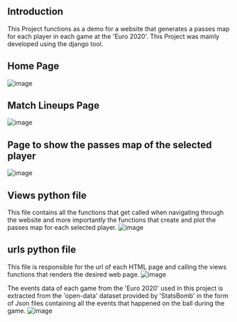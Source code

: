 ## Introduction 
This Project functions as a demo for a website that generates a passes map for each player in each game at the 'Euro 2020'.
This Project was mainly developed using the django tool.
## Home Page
![image](https://user-images.githubusercontent.com/101012808/214400826-9acc24fa-22e6-47bc-a0ca-d19fef122bea.png)
## Match Lineups Page
![image](https://user-images.githubusercontent.com/101012808/214401061-8ef4f9bc-3c8d-454e-a16c-d8ef262cfa42.png)
## Page to show the passes map of the selected player
![image](https://user-images.githubusercontent.com/101012808/214401332-4e37eaff-aee9-4157-bcb7-f684f0688e9d.png)
## Views python file
This file contains all the functions that get called when navigating through the website and more importantly the functions that create and plot the passes map for each selected player.
![image](https://user-images.githubusercontent.com/101012808/214404353-bf2c1317-559c-4aaf-ba2f-6f55c13daf1b.png)
## urls python file
This file is responsible for the url of each HTML page and calling the views functions that renders the desired web page.
![image](https://user-images.githubusercontent.com/101012808/214407278-96fa56f8-ea69-4fb4-a897-9054371177ac.png)

The events data of each game from the 'Euro 2020' used in this project is extracted from the 'open-data' dataset provided by 'StatsBomb' in the form of Json files containing all the events that happened on the ball during the game.
![image](https://user-images.githubusercontent.com/101012808/214411818-caa900cb-4ffa-456e-8e21-aee681835141.png)
